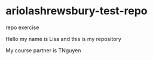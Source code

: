 # ariolashrewsbury-test-repo

repo exercise

Hello my name is Lisa and this is my repository

My course partner is TNguyen
